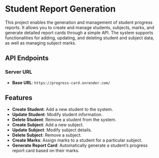 # Student Report Generation

This project enables the generation and management of student progress reports. It allows you to create and manage students, subjects, marks, and generate detailed report cards through a simple API. The system supports functionalities for adding, updating, and deleting student and subject data, as well as managing subject marks.


## API Endpoints

### Server URL
- **Base URL**: `https://progress-card.onrender.com/`

## Features
- **Create Student**: Add a new student to the system.
- **Update Student**: Modify student information.
- **Delete Student**: Remove a student from the system.
- **Create Subject**: Add a new subject.
- **Update Subject**: Modify subject details.
- **Delete Subject**: Remove a subject.
- **Create Marks**: Assign marks to a student for a particular subject.
- **Generate Report Card**: Automatically generate a student’s progress report card based on their marks.
